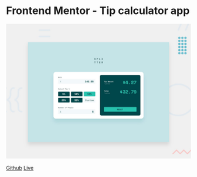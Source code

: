 # Frontend Mentor - Tip calculator app

![Design preview for the Tip calculator app coding challenge](./preview.jpg)

[Github](https://github.com/barriedirk/frontend-mentor-exercise-12-tip-calculator-app)
[Live](https://barriedirk.github.io/frontend-mentor-exercise-12-tip-calculator-app/)